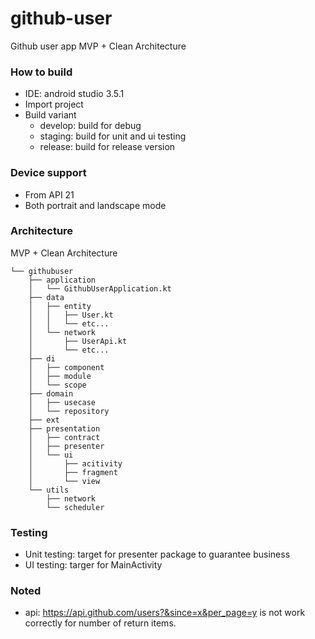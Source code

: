 # github-user
Github user app MVP  + Clean Architecture
### How to build
- IDE: android studio 3.5.1
- Import project
- Build variant
  - develop: build for debug
  - staging: build for unit and ui testing
  - release: build for release version
### Device support
- From API 21
- Both portrait and landscape mode
### Architecture
MVP + Clean Architecture

```
└── githubuser
    ├── application
    │   └── GithubUserApplication.kt
    ├── data
    │   ├── entity
    │   │   ├── User.kt
    │   │   └── etc...
    │   └── network
    │       ├── UserApi.kt
    │       └── etc...
    ├── di
    │   ├── component
    │   ├── module
    │   └── scope
    ├── domain
    │   ├── usecase
    │   └── repository
    ├── ext
    ├── presentation
    │   ├── contract
    │   ├── presenter
    │   └── ui
    │       ├── acitivity
    │       ├── fragment
    │       └── view
    └── utils
        ├── network
        └── scheduler
 ```
 ### Testing
 - Unit testing: target for presenter package to guarantee business
 - UI testing: targer for MainActivity
 ### Noted
 - api: https://api.github.com/users?&since=x&per_page=y is not work correctly for number of return items. 
